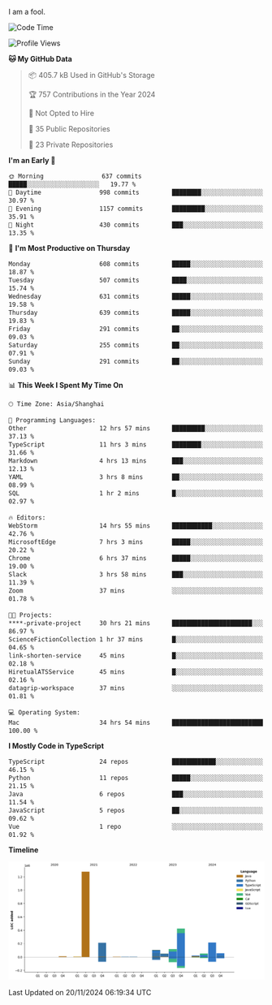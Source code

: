 I am a fool.

<!--START_SECTION:waka-->
![Code Time](http://img.shields.io/badge/Code%20Time-2%2C117%20hrs%2026%20mins-blue)

![Profile Views](http://img.shields.io/badge/Profile%20Views-1-blue)

**🐱 My GitHub Data** 

> 📦 405.7 kB Used in GitHub's Storage 
 > 
> 🏆 757 Contributions in the Year 2024
 > 
> 🚫 Not Opted to Hire
 > 
> 📜 35 Public Repositories 
 > 
> 🔑 23 Private Repositories 
 > 
**I'm an Early 🐤** 

```text
🌞 Morning                637 commits         █████░░░░░░░░░░░░░░░░░░░░   19.77 % 
🌆 Daytime                998 commits         ████████░░░░░░░░░░░░░░░░░   30.97 % 
🌃 Evening                1157 commits        █████████░░░░░░░░░░░░░░░░   35.91 % 
🌙 Night                  430 commits         ███░░░░░░░░░░░░░░░░░░░░░░   13.35 % 
```
📅 **I'm Most Productive on Thursday** 

```text
Monday                   608 commits         █████░░░░░░░░░░░░░░░░░░░░   18.87 % 
Tuesday                  507 commits         ████░░░░░░░░░░░░░░░░░░░░░   15.74 % 
Wednesday                631 commits         █████░░░░░░░░░░░░░░░░░░░░   19.58 % 
Thursday                 639 commits         █████░░░░░░░░░░░░░░░░░░░░   19.83 % 
Friday                   291 commits         ██░░░░░░░░░░░░░░░░░░░░░░░   09.03 % 
Saturday                 255 commits         ██░░░░░░░░░░░░░░░░░░░░░░░   07.91 % 
Sunday                   291 commits         ██░░░░░░░░░░░░░░░░░░░░░░░   09.03 % 
```


📊 **This Week I Spent My Time On** 

```text
🕑︎ Time Zone: Asia/Shanghai

💬 Programming Languages: 
Other                    12 hrs 57 mins      █████████░░░░░░░░░░░░░░░░   37.13 % 
TypeScript               11 hrs 3 mins       ████████░░░░░░░░░░░░░░░░░   31.66 % 
Markdown                 4 hrs 13 mins       ███░░░░░░░░░░░░░░░░░░░░░░   12.13 % 
YAML                     3 hrs 8 mins        ██░░░░░░░░░░░░░░░░░░░░░░░   08.99 % 
SQL                      1 hr 2 mins         █░░░░░░░░░░░░░░░░░░░░░░░░   02.97 % 

🔥 Editors: 
WebStorm                 14 hrs 55 mins      ███████████░░░░░░░░░░░░░░   42.76 % 
MicrosoftEdge            7 hrs 3 mins        █████░░░░░░░░░░░░░░░░░░░░   20.22 % 
Chrome                   6 hrs 37 mins       █████░░░░░░░░░░░░░░░░░░░░   19.00 % 
Slack                    3 hrs 58 mins       ███░░░░░░░░░░░░░░░░░░░░░░   11.39 % 
Zoom                     37 mins             ░░░░░░░░░░░░░░░░░░░░░░░░░   01.78 % 

🐱‍💻 Projects: 
****-private-project     30 hrs 21 mins      ██████████████████████░░░   86.97 % 
ScienceFictionCollection 1 hr 37 mins        █░░░░░░░░░░░░░░░░░░░░░░░░   04.65 % 
link-shorten-service     45 mins             █░░░░░░░░░░░░░░░░░░░░░░░░   02.18 % 
HiretualATSService       45 mins             █░░░░░░░░░░░░░░░░░░░░░░░░   02.16 % 
datagrip-workspace       37 mins             ░░░░░░░░░░░░░░░░░░░░░░░░░   01.81 % 

💻 Operating System: 
Mac                      34 hrs 54 mins      █████████████████████████   100.00 % 
```

**I Mostly Code in TypeScript** 

```text
TypeScript               24 repos            ████████████░░░░░░░░░░░░░   46.15 % 
Python                   11 repos            █████░░░░░░░░░░░░░░░░░░░░   21.15 % 
Java                     6 repos             ███░░░░░░░░░░░░░░░░░░░░░░   11.54 % 
JavaScript               5 repos             ██░░░░░░░░░░░░░░░░░░░░░░░   09.62 % 
Vue                      1 repo              ░░░░░░░░░░░░░░░░░░░░░░░░░   01.92 % 
```



**Timeline**

![Lines of Code chart](https://raw.githubusercontent.com/VeejaLiu/VeejaLiu/master/assets/bar_graph.png)


 Last Updated on 20/11/2024 06:19:34 UTC
<!--END_SECTION:waka-->
